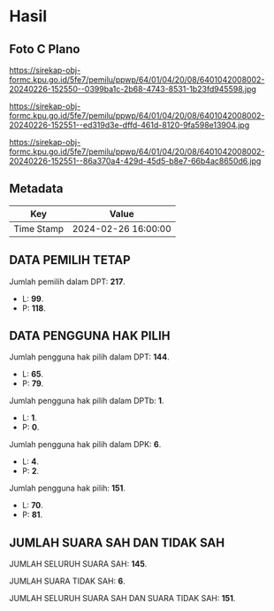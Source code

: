 # Hasil

## Foto C Plano

https://sirekap-obj-formc.kpu.go.id/5fe7/pemilu/ppwp/64/01/04/20/08/6401042008002-20240226-152550--0399ba1c-2b68-4743-8531-1b23fd945598.jpg

https://sirekap-obj-formc.kpu.go.id/5fe7/pemilu/ppwp/64/01/04/20/08/6401042008002-20240226-152551--ed319d3e-dffd-461d-8120-9fa598e13904.jpg

https://sirekap-obj-formc.kpu.go.id/5fe7/pemilu/ppwp/64/01/04/20/08/6401042008002-20240226-152551--86a370a4-429d-45d5-b8e7-66b4ac8650d6.jpg


## Metadata

| Key        | Value               |
| ---------- | ------------------- |
| Time Stamp | 2024-02-26 16:00:00 |


## DATA PEMILIH TETAP

Jumlah pemilih dalam DPT: **217**.
 * L: **99**.
 * P: **118**.

## DATA PENGGUNA HAK PILIH

Jumlah pengguna hak pilih dalam DPT: **144**.
 * L: **65**.
 * P: **79**.

Jumlah pengguna hak pilih dalam DPTb: **1**.
 * L: **1**.
 * P: **0**.

Jumlah pengguna hak pilih dalam DPK: **6**.
 * L: **4**.
 * P: **2**.

Jumlah pengguna hak pilih: **151**.
 * L: **70**.
 * P: **81**.

## JUMLAH SUARA SAH DAN TIDAK SAH

JUMLAH SELURUH SUARA SAH: **145**.

JUMLAH SUARA TIDAK SAH: **6**.

JUMLAH SELURUH SUARA SAH DAN SUARA TIDAK SAH: **151**.



